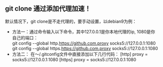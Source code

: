 ## git clone 通过添加代理加速！
默认情况下，git clone是不走代理的，要手动设置，以debian9为例：
- 方法一：通过命令输入以下命令，其中127.0.0.1是你本地代理的ip, 1080是你自己的端口：  
    git config --global http.https://github.com.proxy socks5://127.0.0.1:1080
    git config --global https.https://github.com.proxy socks5://127.0.0.1:1080
- 方法二： 在～/.gitconfig文件中直接添加以下几行代码：
    [http]
        proxy = socks5://127.0.0.1:1080
    [https]
        proxy = socks5://127.0.0.1:1080
